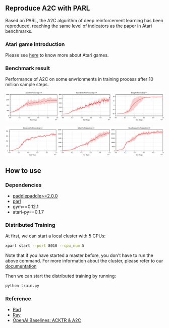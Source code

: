 ## Reproduce A2C with PARL
Based on PARL, the A2C algorithm of deep reinforcement learning has been reproduced, reaching the same level of indicators as the paper in Atari benchmarks.

### Atari game introduction
Please see [here](https://gym.openai.com/envs/#atari) to know more about Atari games.

### Benchmark result
Performance of A2C on some envrionments in training process after 10 million sample steps.

<p align="center">
<img src=".result/result_a2c_paddle0.png" alt="result"/>
</p>
<p align="center">
<img src=".result/result_a2c_paddle1.png" alt="result"/>
</p>


## How to use
### Dependencies
+ [paddlepaddle>=2.0.0](https://github.com/PaddlePaddle/Paddle)
+ [parl](https://github.com/PaddlePaddle/PARL)
+ gym==0.12.1
+ atari-py==0.1.7


### Distributed Training

At first, we can start a local cluster with 5 CPUs:

```bash
xparl start --port 8010 --cpu_num 5
```

Note that if you have started a master before, you don't have to run the above
command. For more information about the cluster, please refer to our
[documentation](https://parl.readthedocs.io/en/latest/parallel_training/setup.html)

Then we can start the distributed training by running:

```bash
python train.py
```

### Reference
+ [Parl](https://parl.readthedocs.io/en/latest/parallel_training/setup.html)
+ [Ray](https://github.com/ray-project/ray)
+ [OpenAI Baselines: ACKTR & A2C](https://openai.com/blog/baselines-acktr-a2c/)
